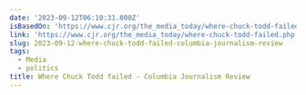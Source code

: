 ```yaml
---
date: '2023-09-12T06:10:31.000Z'
isBasedOn: 'https://www.cjr.org/the_media_today/where-chuck-todd-failed.php'
link: 'https://www.cjr.org/the_media_today/where-chuck-todd-failed.php'
slug: 2023-09-12-where-chuck-todd-failed-columbia-journalism-review
tags:
  - Media
  - politics
title: Where Chuck Todd failed - Columbia Journalism Review
---
```


